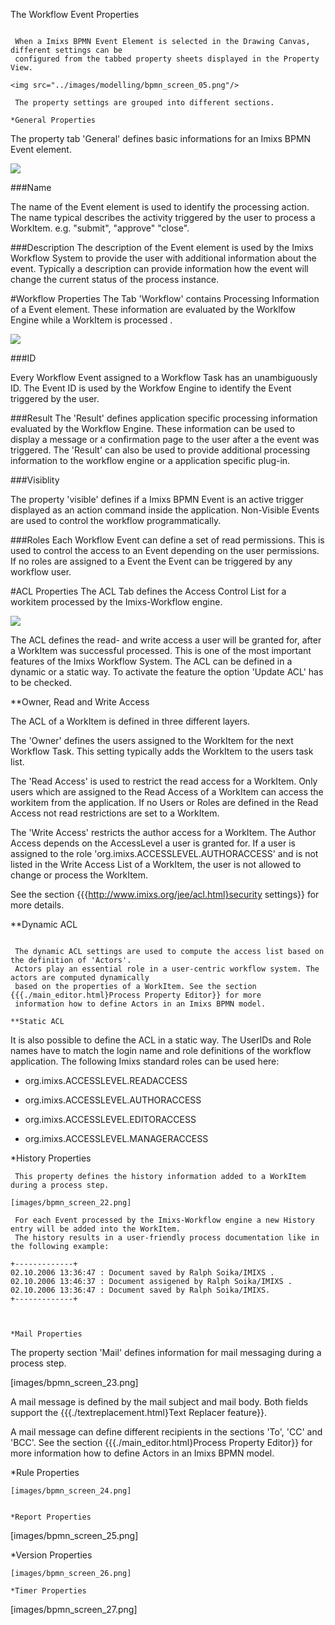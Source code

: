  
The Workflow Event Properties
~~~~~~~~~~~~~~~~~~~~

 When a Imixs BPMN Event Element is selected in the Drawing Canvas, different settings can be
 configured from the tabbed property sheets displayed in the Property View.
 
<img src="../images/modelling/bpmn_screen_05.png"/>

 The property settings are grouped into different sections.
 
*General Properties
~~~~~~~~~~~~~~~~~~~~

 The property tab 'General' defines basic informations for an Imixs BPMN Event element. 

<img src="../images/modelling/bpmn_screen_19.png"  />


###Name 

The name of the Event element is used to identify the processing action.
 The name typical describes the activity triggered by the user to process a WorkItem.
 e.g. "submit", "approve" "close".

###Description
The description of the Event element is used by the Imixs Workflow System to provide the user
 with additional information about the event. Typically a description can provide information
 how the event will change the current status of the process instance.
 
 
 
#Workflow Properties
The Tab 'Workflow' contains Processing Information of a Event element. These information
 are evaluated by the Worklfow Engine while a WorkItem is processed .
 
<img src="../images/modelling/bpmn_screen_20.png"/>  
  
 
###ID 

Every Workflow Event assigned to a Workflow Task has an unambiguously ID. The Event ID is used 
 by the Workfow Engine to identify the Event triggered by the user.
 
 
###Result
The 'Result' defines application specific processing information evaluated by the Workflow Engine.
 These information can be used to display a message or a confirmation page to the user after a the
 event was triggered. The 'Result' can also be used to provide additional processing information to
 the workflow engine or a application specific plug-in.    

 
###Visiblity
 
 The property 'visible' defines if a Imixs BPMN Event is an active trigger displayed as an action 
 command inside the application. Non-Visible Events are used to control the workflow programmatically. 
 
 
###Roles
Each Workflow Event can define a set of read permissions. This is used to control the access 
 to an Event depending on the user permissions. If no roles are assigned to a Event the Event can 
 be triggered by any workflow user.
 
  
#ACL Properties
 The ACL Tab defines the Access Control List for a workitem processed by the Imixs-Workflow engine.

<img src="../images/modelling/bpmn_screen_21.png" />  

 The ACL defines the read- and write access a user will be granted for, after a WorkItem was successful 
 processed. This is one of the most important features of the Imixs Workflow System.
 The ACL can be defined in a dynamic or a static way. To activate the feature the option 
 'Update ACL' has to be checked.

**Owner, Read and Write Access

 The ACL of a WorkItem is defined in three different layers. 
 
 The 'Owner' defines the users assigned to the WorkItem for the next Workflow Task. This setting typically 
 adds the WorkItem to the users task list. 
 
 The 'Read Access' is used to restrict the read access for a WorkItem. Only users which are assigned 
 to the Read Access of a WorkItem can access the workitem from the application. If no Users or Roles are
 defined in the Read Access not read restrictions are set to a WorkItem.
 
 The 'Write Access' restricts the author access for a WorkItem. The Author Access depends on the 
 AccessLevel a user is granted for. If a user is assigned to the role 'org.imixs.ACCESSLEVEL.AUTHORACCESS'
 and is not listed in the Write Access List of a WorkItem, the user is not allowed to change or process 
 the WorkItem. 
 
 See the section {{{http://www.imixs.org/jee/acl.html}security settings}} for more details.    

**Dynamic ACL
~~~~~~~~~~~~~~~~~~~~

 The dynamic ACL settings are used to compute the access list based on the definition of 'Actors'. 
 Actors play an essential role in a user-centric workflow system. The actors are computed dynamically 
 based on the properties of a WorkItem. See the section {{{./main_editor.html}Process Property Editor}} for more 
 information how to define Actors in an Imixs BPMN model. 

**Static ACL
~~~~~~~~~~~~~~~~~~~~

 It is also possible to define the ACL in a static way. The UserIDs and Role names have to match the 
 login name and role definitions of the workflow application. The following Imixs standard roles 
 can be used here:


 * org.imixs.ACCESSLEVEL.READACCESS
 
 * org.imixs.ACCESSLEVEL.AUTHORACCESS
 
 * org.imixs.ACCESSLEVEL.EDITORACCESS
 
 * org.imixs.ACCESSLEVEL.MANAGERACCESS


*History Properties
~~~~~~~~~~~~~~~~~~~~
 This property defines the history information added to a WorkItem during a process step. 

[images/bpmn_screen_22.png]  

 For each Event processed by the Imixs-Workflow engine a new History entry will be added into the WorkItem.
 The history results in a user-friendly process documentation like in the following example:

+-------------+
02.10.2006 13:36:47 : Document saved by Ralph Soika/IMIXS .
02.10.2006 13:46:37 : Document assigened by Ralph Soika/IMIXS .
02.10.2006 13:36:47 : Document saved by Ralph Soika/IMIXS.
+-------------+



*Mail Properties
~~~~~~~~~~~~~~~~~~~~
 The property section 'Mail' defines information for mail messaging during a process step.

[images/bpmn_screen_23.png]  

 A mail message is defined by the mail subject and mail body. Both fields support the {{{./textreplacement.html}Text Replacer feature}}.
 
 A mail message can define different recipients in the sections 'To', 'CC' and 'BCC'. 
 See the section {{{./main_editor.html}Process Property Editor}} for more 
 information how to define Actors in an Imixs BPMN model. 



*Rule Properties
~~~~~~~~~~~~~~~~~~~~
[images/bpmn_screen_24.png]


*Report Properties
~~~~~~~~~~~~~~~~~~~~
[images/bpmn_screen_25.png]  


*Version Properties
~~~~~~~~~~~~~~~~~~~~
[images/bpmn_screen_26.png]  

*Timer Properties
~~~~~~~~~~~~~~~~~~~~
[images/bpmn_screen_27.png]  


  